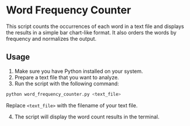 # Word Frequency Counter

This script counts the occurrences of each word in a text file and displays the results in a simple bar chart-like format. It also orders the words by frequency and normalizes the output.

## Usage

1. Make sure you have Python installed on your system.
2. Prepare a text file that you want to analyze.
3. Run the script with the following command:

```bash
python word_frequency_counter.py <text_file>
```

Replace `<text_file>` with the filename of your text file.

4. The script will display the word count results in the terminal.
